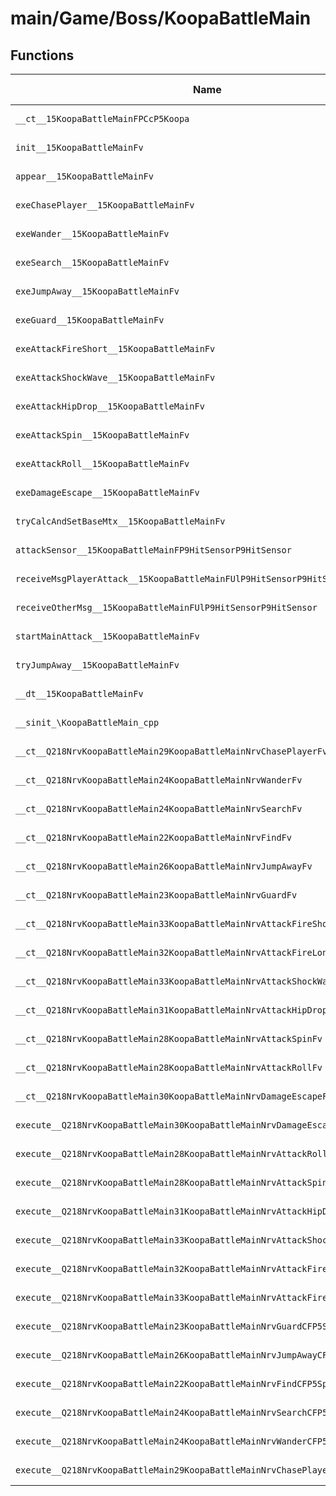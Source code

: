 # main/Game/Boss/KoopaBattleMain

## Functions

| Name | Address | Match % |
|------|---------|---------|
| `__ct__15KoopaBattleMainFPCcP5Koopa` | `0x800590E4` | :x: (0.0%) |
| `init__15KoopaBattleMainFv` | `0x8005913C` | :x: (0.0%) |
| `appear__15KoopaBattleMainFv` | `0x80059330` | :x: (0.0%) |
| `exeChasePlayer__15KoopaBattleMainFv` | `0x80059424` | :x: (0.0%) |
| `exeWander__15KoopaBattleMainFv` | `0x80059518` | :x: (0.0%) |
| `exeSearch__15KoopaBattleMainFv` | `0x8005958C` | :x: (0.0%) |
| `exeJumpAway__15KoopaBattleMainFv` | `0x80059660` | :x: (0.0%) |
| `exeGuard__15KoopaBattleMainFv` | `0x800596D0` | :x: (0.0%) |
| `exeAttackFireShort__15KoopaBattleMainFv` | `0x80059750` | :x: (0.0%) |
| `exeAttackShockWave__15KoopaBattleMainFv` | `0x800597B0` | :x: (0.0%) |
| `exeAttackHipDrop__15KoopaBattleMainFv` | `0x80059830` | :x: (0.0%) |
| `exeAttackSpin__15KoopaBattleMainFv` | `0x800598A4` | :x: (0.0%) |
| `exeAttackRoll__15KoopaBattleMainFv` | `0x800598FC` | :x: (0.0%) |
| `exeDamageEscape__15KoopaBattleMainFv` | `0x80059958` | :x: (0.0%) |
| `tryCalcAndSetBaseMtx__15KoopaBattleMainFv` | `0x800599AC` | :x: (0.0%) |
| `attackSensor__15KoopaBattleMainFP9HitSensorP9HitSensor` | `0x800599F4` | :x: (0.0%) |
| `receiveMsgPlayerAttack__15KoopaBattleMainFUlP9HitSensorP9HitSensor` | `0x80059B50` | :x: (0.0%) |
| `receiveOtherMsg__15KoopaBattleMainFUlP9HitSensorP9HitSensor` | `0x80059D4C` | :x: (0.0%) |
| `startMainAttack__15KoopaBattleMainFv` | `0x80059E0C` | :x: (0.0%) |
| `tryJumpAway__15KoopaBattleMainFv` | `0x80059F44` | :x: (0.0%) |
| `__dt__15KoopaBattleMainFv` | `0x80059FA4` | :x: (0.0%) |
| `__sinit_\KoopaBattleMain_cpp` | `0x80059FFC` | :x: (0.0%) |
| `__ct__Q218NrvKoopaBattleMain29KoopaBattleMainNrvChasePlayerFv` | `0x8005A080` | :x: (0.0%) |
| `__ct__Q218NrvKoopaBattleMain24KoopaBattleMainNrvWanderFv` | `0x8005A090` | :x: (0.0%) |
| `__ct__Q218NrvKoopaBattleMain24KoopaBattleMainNrvSearchFv` | `0x8005A0A0` | :x: (0.0%) |
| `__ct__Q218NrvKoopaBattleMain22KoopaBattleMainNrvFindFv` | `0x8005A0B0` | :x: (0.0%) |
| `__ct__Q218NrvKoopaBattleMain26KoopaBattleMainNrvJumpAwayFv` | `0x8005A0C0` | :x: (0.0%) |
| `__ct__Q218NrvKoopaBattleMain23KoopaBattleMainNrvGuardFv` | `0x8005A0D0` | :x: (0.0%) |
| `__ct__Q218NrvKoopaBattleMain33KoopaBattleMainNrvAttackFireShortFv` | `0x8005A0E0` | :x: (0.0%) |
| `__ct__Q218NrvKoopaBattleMain32KoopaBattleMainNrvAttackFireLongFv` | `0x8005A0F0` | :x: (0.0%) |
| `__ct__Q218NrvKoopaBattleMain33KoopaBattleMainNrvAttackShockWaveFv` | `0x8005A100` | :x: (0.0%) |
| `__ct__Q218NrvKoopaBattleMain31KoopaBattleMainNrvAttackHipDropFv` | `0x8005A110` | :x: (0.0%) |
| `__ct__Q218NrvKoopaBattleMain28KoopaBattleMainNrvAttackSpinFv` | `0x8005A120` | :x: (0.0%) |
| `__ct__Q218NrvKoopaBattleMain28KoopaBattleMainNrvAttackRollFv` | `0x8005A130` | :x: (0.0%) |
| `__ct__Q218NrvKoopaBattleMain30KoopaBattleMainNrvDamageEscapeFv` | `0x8005A140` | :x: (0.0%) |
| `execute__Q218NrvKoopaBattleMain30KoopaBattleMainNrvDamageEscapeCFP5Spine` | `0x8005A150` | :x: (0.0%) |
| `execute__Q218NrvKoopaBattleMain28KoopaBattleMainNrvAttackRollCFP5Spine` | `0x8005A158` | :x: (0.0%) |
| `execute__Q218NrvKoopaBattleMain28KoopaBattleMainNrvAttackSpinCFP5Spine` | `0x8005A160` | :x: (0.0%) |
| `execute__Q218NrvKoopaBattleMain31KoopaBattleMainNrvAttackHipDropCFP5Spine` | `0x8005A168` | :x: (0.0%) |
| `execute__Q218NrvKoopaBattleMain33KoopaBattleMainNrvAttackShockWaveCFP5Spine` | `0x8005A170` | :x: (0.0%) |
| `execute__Q218NrvKoopaBattleMain32KoopaBattleMainNrvAttackFireLongCFP5Spine` | `0x8005A178` | :x: (0.0%) |
| `execute__Q218NrvKoopaBattleMain33KoopaBattleMainNrvAttackFireShortCFP5Spine` | `0x8005A184` | :x: (0.0%) |
| `execute__Q218NrvKoopaBattleMain23KoopaBattleMainNrvGuardCFP5Spine` | `0x8005A18C` | :x: (0.0%) |
| `execute__Q218NrvKoopaBattleMain26KoopaBattleMainNrvJumpAwayCFP5Spine` | `0x8005A194` | :x: (0.0%) |
| `execute__Q218NrvKoopaBattleMain22KoopaBattleMainNrvFindCFP5Spine` | `0x8005A19C` | :x: (0.0%) |
| `execute__Q218NrvKoopaBattleMain24KoopaBattleMainNrvSearchCFP5Spine` | `0x8005A1E0` | :x: (0.0%) |
| `execute__Q218NrvKoopaBattleMain24KoopaBattleMainNrvWanderCFP5Spine` | `0x8005A1E8` | :x: (0.0%) |
| `execute__Q218NrvKoopaBattleMain29KoopaBattleMainNrvChasePlayerCFP5Spine` | `0x8005A1F0` | :x: (0.0%) |